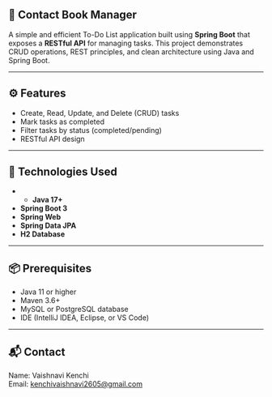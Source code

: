 ## 📒 Contact Book Manager

A simple and efficient To-Do List application built using **Spring Boot** that exposes a **RESTful API** for managing tasks. This project demonstrates CRUD operations, REST principles, and clean architecture using Java and Spring Boot.

---
## ⚙️ Features

- Create, Read, Update, and Delete (CRUD) tasks
- Mark tasks as completed
- Filter tasks by status (completed/pending)
- RESTful API design
---

## 🧰 Technologies Used

- - **Java 17+**
- **Spring Boot 3**
- **Spring Web**
- **Spring Data JPA**
- **H2 Database**
---

## 📦 Prerequisites

- Java 11 or higher  
- Maven 3.6+  
- MySQL or PostgreSQL database  
- IDE (IntelliJ IDEA, Eclipse, or VS Code)  

---

## 📬 Contact

Name: Vaishnavi Kenchi  
Email: kenchivaishnavi2605@gmail.com




